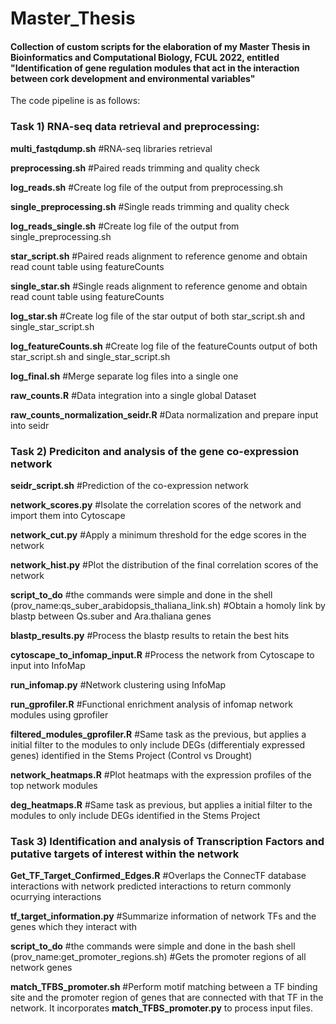 # Master_Thesis
#### Collection of custom scripts for the elaboration of my Master Thesis in Bioinformatics and Computational Biology, FCUL 2022, entitled "Identification of gene regulation modules that act in the interaction between cork development and environmental variables"

The code pipeline is as follows:

### Task 1) RNA-seq data retrieval and preprocessing:

**multi_fastqdump.sh** #RNA-seq libraries retrieval

**preprocessing.sh** #Paired reads trimming and quality check

**log_reads.sh** #Create log file of the output from preprocessing.sh

**single_preprocessing.sh** #Single reads trimming and quality check

**log_reads_single.sh** #Create log file of the output from single_preprocessing.sh

**star_script.sh** #Paired reads alignment to reference genome and obtain read count table using featureCounts

**single_star.sh** #Single reads alignment to reference genome and obtain read count table using featureCounts

**log_star.sh** #Create log file of the star output of both star_script.sh and single_star_script.sh

**log_featureCounts.sh** #Create log file of the featureCounts output of both star_script.sh and single_star_script.sh


**log_final.sh** #Merge separate log files into a single one

**raw_counts.R** #Data integration into a single global Dataset

**raw_counts_normalization_seidr.R** #Data normalization and prepare input into seidr

### Task 2) Prediciton and analysis of the gene co-expression network

**seidr_script.sh** #Prediction of the co-expression network

**network_scores.py** #Isolate the correlation scores of the network and import them into Cytoscape

**network_cut.py** #Apply a minimum threshold for the edge scores in the network

**network_hist.py** #Plot the distribution of the final correlation scores of the network

**script_to_do** #the commands were simple and done in the shell (prov_name:qs_suber_arabidopsis_thaliana_link.sh) #Obtain a homoly link by blastp between Qs.suber and Ara.thaliana genes

**blastp_results.py** #Process the blastp results to retain the best hits

**cytoscape_to_infomap_input.R** #Process the network from Cytoscape to input into InfoMap

**run_infomap.py** #Network clustering using InfoMap

**run_gprofiler.R** #Functional enrichment analysis of infomap network modules using gprofiler

**filtered_modules_gprofiler.R** #Same task as the previous, but applies a initial filter to the modules to only include DEGs (differentialy expressed genes) identified in the Stems Project (Control vs Drought)

**network_heatmaps.R** #Plot heatmaps with the expression profiles of the top network modules

**deg_heatmaps.R** #Same task as previous, but applies a initial filter to the modules to only include DEGs identified in the Stems Project

### Task 3) Identification and analysis of Transcription Factors and putative targets of interest within the network

**Get_TF_Target_Confirmed_Edges.R** #Overlaps the ConnecTF database interactions with network predicted interactions to return commonly ocurrying interactions

**tf_target_information.py** #Summarize information of network TFs and the genes which they interact with

**script_to_do** #the commands were simple and done in the bash shell (prov_name:get_promoter_regions.sh) #Gets the promoter regions of all network genes

**match_TFBS_promoter.sh** #Perform motif matching between a TF binding site and the promoter region of genes that are connected with that TF in the network. It incorporates **match_TFBS_promoter.py** to process input files.

